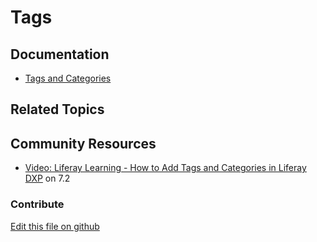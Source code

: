 # Tags

## Documentation

* [Tags and Categories](https://learn.liferay.com/dxp/7.x/en/content-authoring-and-management/tags_and_categories.html)

## Related Topics


## Community Resources

* [Video: Liferay Learning - How to Add Tags and Categories in Liferay DXP](https://www.youtube.com/watch?v=fBRbQ2IRpo4) on 7.2

### Contribute

[Edit this file on github](https://github.com/olafk/controlpanel-documentation-docs/blob/master/md/74en/com_liferay_asset_tags_admin_web_portlet_AssetTagsAdminPortlet.md)
